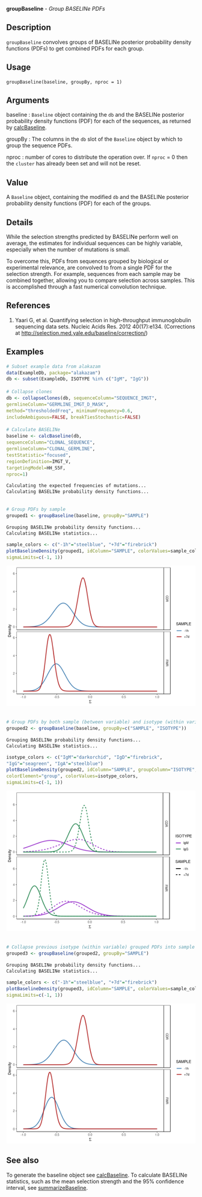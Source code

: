 **groupBaseline** - *Group BASELINe PDFs*

Description
--------------------

`groupBaseline` convolves groups of BASELINe posterior probability density 
functions (PDFs) to get combined PDFs for each group.


Usage
--------------------
```
groupBaseline(baseline, groupBy, nproc = 1)
```

Arguments
-------------------

baseline
:   `Baseline` object containing the `db` and the 
BASELINe posterior probability density functions 
(PDF) for each of the sequences, as returned by
[calcBaseline](calcBaseline.md).

groupBy
:   The columns in the `db` slot of the `Baseline`
object by which to group the sequence PDFs.

nproc
:   number of cores to distribute the operation over. If 
`nproc` = 0 then the `cluster` has already been
set and will not be reset.




Value
-------------------

A `Baseline` object, containing the modified `db` and the BASELINe 
posterior probability density functions (PDF) for each of the groups.


Details
-------------------

While the selection strengths predicted by BASELINe perform well on average, 
the estimates for individual sequences can be highly variable, especially when the 
number of mutations is small. 

To overcome this, PDFs from sequences grouped by biological or experimental relevance,
are convolved to from a single PDF for the selection strength. For example, sequences
from each sample may be combined together, allowing you to compare selection  across 
samples. This is accomplished through a fast numerical convolution technique.


References
-------------------


1. Yaari G, et al. Quantifying selection in high-throughput immunoglobulin 
sequencing data sets. 
Nucleic Acids Res. 2012 40(17):e134. 
(Corrections at http://selection.med.yale.edu/baseline/correction/)
 



Examples
-------------------

```R
# Subset example data from alakazam
data(ExampleDb, package="alakazam")
db <- subset(ExampleDb, ISOTYPE %in% c("IgM", "IgG"))

# Collapse clones
db <- collapseClones(db, sequenceColumn="SEQUENCE_IMGT",
germlineColumn="GERMLINE_IMGT_D_MASK",
method="thresholdedFreq", minimumFrequency=0.6,
includeAmbiguous=FALSE, breakTiesStochastic=FALSE)

# Calculate BASELINe
baseline <- calcBaseline(db, 
sequenceColumn="CLONAL_SEQUENCE",
germlineColumn="CLONAL_GERMLINE", 
testStatistic="focused",
regionDefinition=IMGT_V,
targetingModel=HH_S5F,
nproc=1)

```


```
Calculating the expected frequencies of mutations...
Calculating BASELINe probability density functions...

```


```R

# Group PDFs by sample
grouped1 <- groupBaseline(baseline, groupBy="SAMPLE")

```


```
Grouping BASELINe probability density functions...
Calculating BASELINe statistics...

```


```R
sample_colors <- c("-1h"="steelblue", "+7d"="firebrick")
plotBaselineDensity(grouped1, idColumn="SAMPLE", colorValues=sample_colors, 
sigmaLimits=c(-1, 1))

```

![6](groupBaseline-6.png)

```R
 
# Group PDFs by both sample (between variable) and isotype (within variable)
grouped2 <- groupBaseline(baseline, groupBy=c("SAMPLE", "ISOTYPE"))

```


```
Grouping BASELINe probability density functions...
Calculating BASELINe statistics...

```


```R
isotype_colors <- c("IgM"="darkorchid", "IgD"="firebrick", 
"IgG"="seagreen", "IgA"="steelblue")
plotBaselineDensity(grouped2, idColumn="SAMPLE", groupColumn="ISOTYPE",
colorElement="group", colorValues=isotype_colors,
sigmaLimits=c(-1, 1))

```

![10](groupBaseline-10.png)

```R

# Collapse previous isotype (within variable) grouped PDFs into sample PDFs
grouped3 <- groupBaseline(grouped2, groupBy="SAMPLE")

```


```
Grouping BASELINe probability density functions...
Calculating BASELINe statistics...

```


```R
sample_colors <- c("-1h"="steelblue", "+7d"="firebrick")
plotBaselineDensity(grouped3, idColumn="SAMPLE", colorValues=sample_colors,
sigmaLimits=c(-1, 1))
```

![14](groupBaseline-14.png)


See also
-------------------

To generate the baseline object see [calcBaseline](calcBaseline.md).
To calculate BASELINe statistics, such as the mean selection strength
and the 95% confidence interval, see [summarizeBaseline](summarizeBaseline.md).



